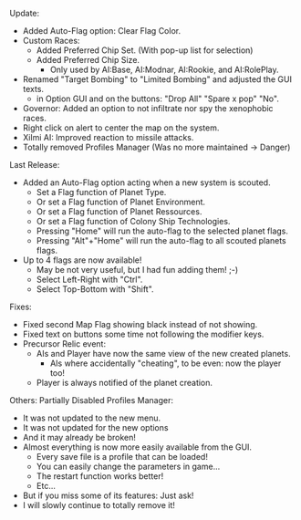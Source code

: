 Update:
- Added Auto-Flag option: Clear Flag Color.
- Custom Races:
  - Added Preferred Chip Set. (With pop-up list for selection)
  - Added Preferred Chip Size.
    - Only used by AI:Base, AI:Modnar, AI:Rookie, and AI:RolePlay.
- Renamed "Target Bombing" to "Limited Bombing" and adjusted the GUI texts.
  - in Option GUI and on the buttons: "Drop All" "Spare x pop" "No".
- Governor: Added an option to not infiltrate nor spy the xenophobic races.
- Right click on alert to center the map on the system.
- Xilmi AI: Improved reaction to missile attacks.
- Totally removed Profiles Manager (Was no more maintained -> Danger)


Last Release:
- Added an Auto-Flag option acting when a new system is scouted.
  - Set a Flag function of Planet Type.
  - Or set a Flag function of Planet Environment.
  - Or set a Flag function of Planet Ressources.
  - Or set a Flag function of Colony Ship Technologies.
  - Pressing "Home" will run the auto-flag to the selected planet flags.
  - Pressing "Alt"+"Home"  will run the auto-flag to all scouted planets flags.
- Up to 4 flags are now available!
  - May be not very useful, but I had fun adding them! ;-)
  - Select Left-Right with "Ctrl".
  - Select Top-Bottom with "Shift".

Fixes:
- Fixed second Map Flag showing black instead of not showing.
- Fixed text on buttons some time not following the modifier keys.
- Precursor Relic event:
  - AIs and Player have now the same view of the new created planets.
    - AIs where accidentally "cheating", to be even: now the player too!
  - Player is always notified of the planet creation.

Others: Partially Disabled Profiles Manager:
- It was not updated to the new menu.
- It was not updated for the new options
- And it may already be broken!
- Almost everything is now more easily available from the GUI.
  - Every save file is a profile that can be loaded!
  - You can easily change the parameters in game...
  - The restart function works better!
  - Etc...
- But if you miss some of its features: Just ask!
- I will slowly continue to totally remove it!